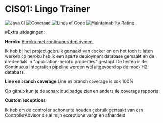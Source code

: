 # CISQ1: Lingo Trainer

[![Java CI](https://github.com/Nuuhtjee/cisq1-lingo/actions/workflows/build.yml/badge.svg)](https://github.com/Nuuhtjee/cisq1-lingo/actions/workflows/build.yml)
[![Coverage](https://sonarcloud.io/api/project_badges/measure?project=Nuuhtjee_cisq1-lingo&metric=coverage)](https://sonarcloud.io/dashboard?id=Nuuhtjee_cisq1-lingo)
[![Lines of Code](https://sonarcloud.io/api/project_badges/measure?project=Nuuhtjee_cisq1-lingo&metric=ncloc)](https://sonarcloud.io/dashboard?id=Nuuhtjee_cisq1-lingo)
[![Maintainability Rating](https://sonarcloud.io/api/project_badges/measure?project=Nuuhtjee_cisq1-lingo&metric=sqale_rating)](https://sonarcloud.io/dashboard?id=Nuuhtjee_cisq1-lingo)



#Extra uitdagingen:

**Heroku**
[Heroku met continuous deployment](https://cisq1-lingo.herokuapp.com/)

Ik heb bij het project gebruik gemaakt van docker en om het toch te laten werken op heroku heb ik een aparte deployment database gemaakt en de credentials in "application-heroku.properties" gestopt. De testen in de Continuous Integration pipeline worden wel uitgevoerd op de mock H2 database.

**Line en branch coverage**
Line en branch coverage is ook 100%

Op github kun je de sonarcloud badge zien en anders de coverage rapports

**Custom exceptions**

Ik heb om de controller schoner te houden gebruik gemaakt van een ControllerAdvisor die al mijn exceptions vangt en afhandeld
